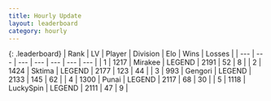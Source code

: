 ```yaml
---
title: Hourly Update
layout: leaderboard
category: hourly
---
```


{: .leaderboard}
| Rank | LV | Player | Division | Elo | Wins | Losses |
| --- | --- | --- | --- | --- | --- | --- |
| <span data-change="0">1</span> | 1217 | <span title="ID: 416373">Mirakee</span> | LEGEND | <span data-change="0">2191</span> | <span data-change="0">52</span> | <span data-change="0">8</span> |
| <span data-change="0">2</span> | 1424 | <span title="ID: 353063">Sktima</span> | LEGEND | <span data-change="0">2177</span> | <span data-change="0">123</span> | <span data-change="0">44</span> |
| <span data-change="0">3</span> | 993 | <span title="ID: 294236">Gengori</span> | LEGEND | <span data-change="0">2133</span> | <span data-change="0">145</span> | <span data-change="0">62</span> |
| <span data-change="1">4</span> | 1300 | <span title="ID: 361226">Punai</span> | LEGEND | <span data-change="7">2117</span> | <span data-change="1">68</span> | <span data-change="0">30</span> |
| <span data-change="-1">5</span> | 1118 | <span title="ID: 498412">LuckySpin</span> | LEGEND | <span data-change="0">2111</span> | <span data-change="0">47</span> | <span data-change="0">9</span> |